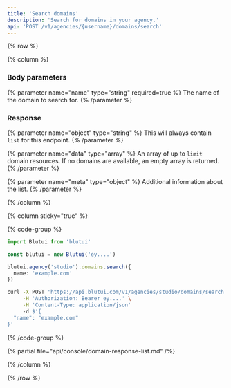 ```yaml
---
title: 'Search domains'
description: 'Search for domains in your agency.'
api: 'POST /v1/agencies/{username}/domains/search'
---
```


{% row %}

{% column %}
### Body parameters

{% parameter name="name" type="string" required=true %}
The name of the domain to search for.
{% /parameter %}

### Response

{% parameter name="object" type="string" %}
This will always contain `list` for this endpoint.
{% /parameter %}

{% parameter name="data" type="array" %}
An array of up to `limit` domain resources. If no domains are available, an empty array is returned.
{% /parameter %}

{% parameter name="meta" type="object" %}
Additional information about the list.
{% /parameter %}

{% /column %}

{% column sticky="true" %}

{% code-group %}

```ts {% process=false filename="Node.js" %}
import Blutui from 'blutui'

const blutui = new Blutui('ey....')

blutui.agency('studio').domains.search({
  name: 'example.com'
})
```

```bash {% process=false filename="cURL" %}
curl -X POST 'https://api.blutui.com/v1/agencies/studio/domains/search' \
     -H 'Authorization: Bearer ey....' \
     -H 'Content-Type: application/json'
     -d $'{
  "name": "example.com"
}'
```

{% /code-group %}

{% partial file="api/console/domain-response-list.md" /%}

{% /column %}

{% /row %}
